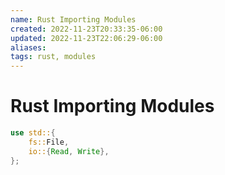 ```yaml
---
name: Rust Importing Modules
created: 2022-11-23T20:33:35-06:00
updated: 2022-11-23T22:06:29-06:00
aliases: 
tags: rust, modules
---
```

# Rust Importing Modules

```rust
use std::{
    fs::File,
    io::{Read, Write},
};
```

